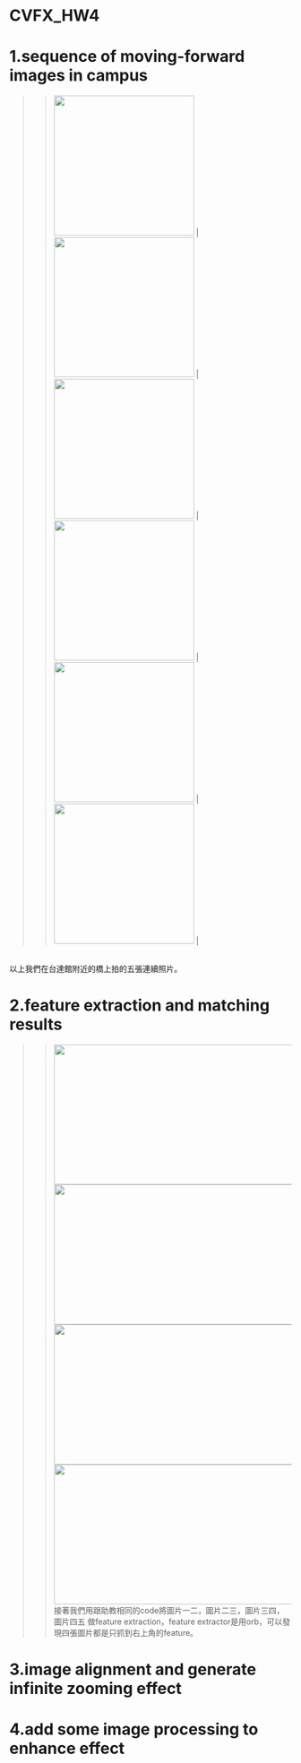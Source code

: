 # CVFX_HW4
  # 1.sequence of moving-forward images in campus
  >><img width="250" height="250" src="IMG_20190429_181209.jpg"/>        |<img width="250" height="250" src="IMG_20190429_181214.jpg"/>        |<img width="250" height="250" src="IMG_20190429_181219.jpg"/> |
  >><img width="250" height="250" src="IMG_20190429_181224.jpg"/>        |<img width="250" height="250" src="IMG_20190429_181228.jpg"/>
   |<img width="250" height="250" src="IMG_20190429_181233.jpg"/> |
  <br>
  以上我們在台達館附近的橋上拍的五張連續照片。
  <br>
  
  # 2.feature extraction and matching results
  >><img width="500" height="250" src="1_2.png"/> <img width="500" height="250" src="2_3.png"/> 
  >><img width="500" height="250" src="3_4.png"/> <img width="500" height="250" src="4_5.png"/>  
  >>接著我們用跟助教相同的code將圖片一二，圖片二三，圖片三四，圖片四五 做feature extraction，feature extractor是用orb，可以發現四張圖片都是只抓到右上角的feature。
  # 3.image alignment and generate infinite zooming effect
  # 4.add some image processing to enhance effect

